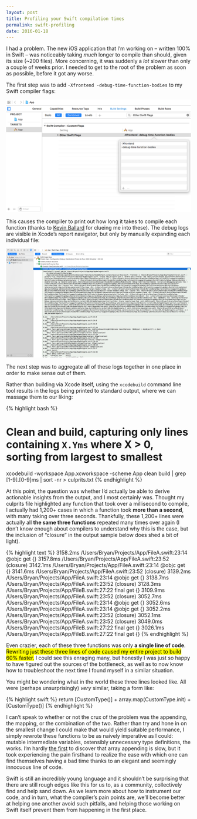 ```yaml
---
layout: post
title: Profiling your Swift compilation times
permalink: swift-profiling
date: 2016-01-18
---
```


I had a problem. The new iOS application that I’m working on – written 100% in Swift – was noticeably taking *much* longer to compile than should, given its size (~200 files). More concerning, it was suddenly a *lot* slower than only a couple of weeks prior. I needed to get to the root of the problem as soon as possible, before it got any worse.

The first step was to add `-Xfrontend -debug-time-function-bodies` to my Swift compiler flags:

<img src="/images/swift-compiler-flags.png">

This causes the compiler to print out how long it takes to compile each function (thanks to [Kevin Ballard](http://twitter.com/eridius) for clueing me into these). The debug logs are visible in Xcode’s report navigator, but only by manually expanding each individual file:

<img src="/images/xcode-build-reports.png">

The next step was to aggregate all of these logs together in one place in order to make sense out of them.

Rather than building via Xcode itself, using the `xcodebuild` command line tool results in the logs being printed to standard output, where we can massage them to our liking:

{% highlight bash %}
# Clean and build, capturing only lines containing `X.Yms` where X > 0, sorting from largest to smallest
xcodebuild -workspace App.xcworkspace -scheme App clean build | grep [1-9].[0-9]ms | sort -nr > culprits.txt
{% endhighlight %}

At this point, the question was whether I’d actually be able to derive actionable insights from the output, and I most certainly was. Thought my culprits file highlighted any function that took over a millisecond to compile, I actually had 1,200+ cases in which a function took **more than a second**, with many taking over three seconds. Thankfully, these 1,200+ lines were actually all **the same three functions** repeated many times over again (I don’t know enough about compilers to understand why this is the case, but the inclusion of “closure” in the output sample below does shed a bit of light).

{% highlight text %}
3158.2ms	/Users/Bryan/Projects/App/FileA.swift:23:14	@objc get {}
3157.8ms	/Users/Bryan/Projects/App/FileA.swift:23:52	(closure)
3142.1ms	/Users/Bryan/Projects/App/FileA.swift:23:14	@objc get {}
3141.6ms	/Users/Bryan/Projects/App/FileA.swift:23:52	(closure)
3139.2ms	/Users/Bryan/Projects/App/FileA.swift:23:14	@objc get {}
3138.7ms	/Users/Bryan/Projects/App/FileA.swift:23:52	(closure)
3128.3ms	/Users/Bryan/Projects/App/FileB.swift:27:22	final get {}
3109.9ms	/Users/Bryan/Projects/App/FileA.swift:23:52	(closure)
3052.7ms	/Users/Bryan/Projects/App/FileA.swift:23:14	@objc get {}
3052.6ms	/Users/Bryan/Projects/App/FileA.swift:23:14	@objc get {}
3052.2ms	/Users/Bryan/Projects/App/FileA.swift:23:52	(closure)
3052.1ms	/Users/Bryan/Projects/App/FileA.swift:23:52	(closure)
3049.0ms	/Users/Bryan/Projects/App/FileB.swift:27:22	final get {}
3026.1ms	/Users/Bryan/Projects/App/FileB.swift:27:22	final get {}
{% endhighlight %}

Even crazier, each of these three functions was only **a single line of code**. <mark>Rewriting just these three lines of code caused my entire project to build 60% faster.</mark> I could see this enraging many, but honestly I was just so happy to have figured out the sources of the bottleneck, as well as to now know how to troubleshoot the next time I found myself in a similar situation.

You might be wondering what in the world these three lines looked like. All were (perhaps unsurprisingly) *very* similar, taking a form like:

{% highlight swift %}
return [CustomType()] + array.map(CustomType.init) + [CustomType()]
{% endhighlight %}

I can’t speak to whether or not the crux of the problem was the appending, the mapping, or the combination of the two. Rather than try and hone in on the smallest change I could make that would yield suitable performance, I simply rewrote these functions to be as naively imperative as I could: mutable intermediate variables, ostensibly unnecessary type definitions, the works. I’m hardly [the first](https://twitter.com/benjaminencz/status/685510563015741440) to discover that array appending is slow, but it took experiencing the pain firsthand to realize the ease with which one can find themselves having a bad time thanks to an elegant and seemingly innocuous line of code.

Swift is still an incredibly young language and it shouldn’t be surprising that there are still rough edges like this for us to, as a community, collectively find and help sand down. As we learn more about how to instrument our code, and in turn, what the compiler’s pain points are, we’ll become better at helping one another avoid such pitfalls, and helping those working on Swift itself prevent them from happening in the first place.
